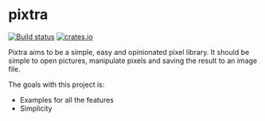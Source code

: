 # pixtra

[![Build status](https://img.shields.io/github/actions/workflow/status/madsravn/pixtra/rust.yml)](https://github.com/madsravn/pixtra)
[![crates.io](https://img.shields.io/crates/v/pixtra.svg)](https://crates.io/crates/pixtra)

Pixtra aims to be a simple, easy and opinionated pixel library. It should be simple to open pictures, manipulate pixels and saving the result to an image file.

The goals with this project is:
 * Examples for all the features
 * Simplicity


